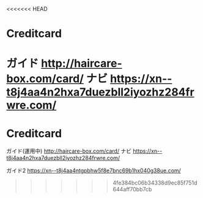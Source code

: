 <<<<<<< HEAD
# Creditcard

ガイド
http://haircare-box.com/card/ 
ナビ
https://xn--t8j4aa4n2hxa7duezbll2iyozhz284frwre.com/
=======
# Creditcard

ガイド(運用中)
http://haircare-box.com/card/ 
ナビ
https://xn--t8j4aa4n2hxa7duezbll2iyozhz284frwre.com/

ガイド2
https://xn--t8j4aa4ntgpbhw5f8e7bnc69b1hx040g38ue.com/

>>>>>>> 4fe384bc06b34338d9ec85f751d644aff70bb7cb
